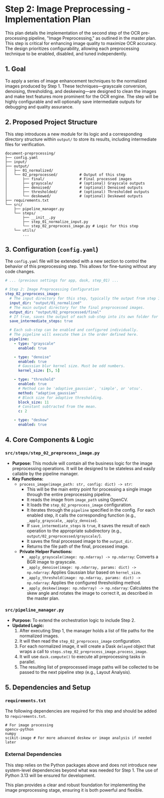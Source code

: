 # Step 2: Image Preprocessing - Implementation Plan

This plan details the implementation of the second step of the OCR pre-processing pipeline, "Image Preprocessing," as outlined in the master plan. This step is critical for enhancing image quality to maximize OCR accuracy. The design prioritizes configurability, allowing each preprocessing technique to be enabled, disabled, and tuned independently.

## 1. Goal

To apply a series of image enhancement techniques to the normalized images produced by Step 1. These techniques—grayscale conversion, denoising, thresholding, and deskewing—are designed to clean the images and make text features more prominent for the OCR engine. The step will be highly configurable and will optionally save intermediate outputs for debugging and quality assurance.

## 2. Proposed Project Structure

This step introduces a new module for its logic and a corresponding directory structure within `output/` to store its results, including intermediate files for verification.

```
document-preprocessing/
├── config.yaml
├── input/
├── output/
│   ├── 01_normalized/
│   └── 02_preprocessed/          # Output of this step
│       ├── final/                # Final processed images
│       ├── grayscale/            # (optional) Grayscale outputs
│       ├── denoised/             # (optional) Denoised outputs
│       ├── thresholded/          # (optional) Thresholded outputs
│       └── deskewed/             # (optional) Deskewed outputs
├── requirements.txt
└── src/
    ├── pipeline_manager.py
    └── steps/
        ├── __init__.py
        ├── step_01_normalize_input.py
        └── step_02_preprocess_image.py # Logic for this step
    └── utils/
        ...
```

## 3. Configuration (`config.yaml`)

The `config.yaml` file will be extended with a new section to control the behavior of this preprocessing step. This allows for fine-tuning without any code changes.

```yaml
# ... (previous settings for app, dask, step_01) ...

# Step 2: Image Preprocessing Configuration
step_02_preprocess_image:
  # The input directory for this step, typically the output from step 1.
  input_dir: "output/01_normalized"
  # The main output directory for the final preprocessed images.
  output_dir: "output/02_preprocessed/final"
  # If true, saves the output of each sub-step into its own folder for debugging.
  save_intermediate_steps: true

  # Each sub-step can be enabled and configured individually.
  # The pipeline will execute them in the order defined here.
  pipeline:
    - type: "grayscale"
      enabled: true

    - type: "denoise"
      enabled: true
      # Gaussian blur kernel size. Must be odd numbers.
      kernel_size: [5, 5]

    - type: "threshold"
      enabled: true
      # Method can be 'adaptive_gaussian', 'simple', or 'otsu'.
      method: "adaptive_gaussian"
      # Block size for adaptive thresholding.
      block_size: 11
      # Constant subtracted from the mean.
      c: 2

    - type: "deskew"
      enabled: true
```

## 4. Core Components & Logic

### `src/steps/step_02_preprocess_image.py`
- **Purpose:** This module will contain all the business logic for the image preprocessing operations. It will be designed to be stateless and easily callable by the pipeline manager.
- **Key Functions:**
    - `process_image(image_path: str, config: dict) -> str`:
        - This will be the main entry point for processing a single image through the entire preprocessing pipeline.
        - It reads the image from `image_path` using OpenCV.
        - It loads the `step_02_preprocess_image` configuration.
        - It iterates through the `pipeline` specified in the config. For each enabled step, it calls the corresponding function (e.g., `_apply_grayscale`, `_apply_denoise`).
        - If `save_intermediate_steps` is `true`, it saves the result of each operation to the appropriate subdirectory (e.g., `output/02_preprocessed/grayscale/`).
        - It saves the final processed image to the `output_dir`.
        - Returns the file path of the final, processed image.
    - **Private Helper Functions:**
        - `_apply_grayscale(image: np.ndarray) -> np.ndarray`: Converts a BGR image to grayscale.
        - `_apply_denoise(image: np.ndarray, params: dict) -> np.ndarray`: Applies Gaussian blur based on `kernel_size`.
        - `_apply_threshold(image: np.ndarray, params: dict) -> np.ndarray`: Applies the configured thresholding method.
        - `_apply_deskew(image: np.ndarray) -> np.ndarray`: Calculates the skew angle and rotates the image to correct it, as described in the master plan.

### `src/pipeline_manager.py`
- **Purpose:** To extend the orchestration logic to include Step 2.
- **Updated Logic:**
    1. After executing Step 1, the manager holds a list of file paths for the normalized images.
    2. It will then read the `step_02_preprocess_image` configuration.
    3. For each normalized image, it will create a Dask `delayed` object that wraps a call to `steps.step_02_preprocess_image.process_image`.
    4. It will use `dask.compute()` to execute all preprocessing tasks in parallel.
    5. The resulting list of preprocessed image paths will be collected to be passed to the next pipeline step (e.g., Layout Analysis).

## 5. Dependencies and Setup

### `requirements.txt`
The following dependencies are required for this step and should be added to `requirements.txt`.

```
# For image processing
opencv-python
numpy
scikit-image # For more advanced deskew or image analysis if needed later
```

### External Dependencies
This step relies on the Python packages above and does not introduce new system-level dependencies beyond what was needed for Step 1. The use of Python 3.13 will be ensured for development.

This plan provides a clear and robust foundation for implementing the image preprocessing stage, ensuring it is both powerful and flexible.
